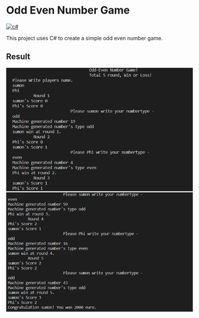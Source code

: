 # Odd Even Number Game

[![c#](https://img.shields.io/badge/c%23-6.0-green)](https://learn.microsoft.com/en-us/dotnet/csharp/)

This project uses C# to create a simple odd even number game.

## Result

![result1](assets/result1.PNG)
![result2](assets/result2.PNG)
